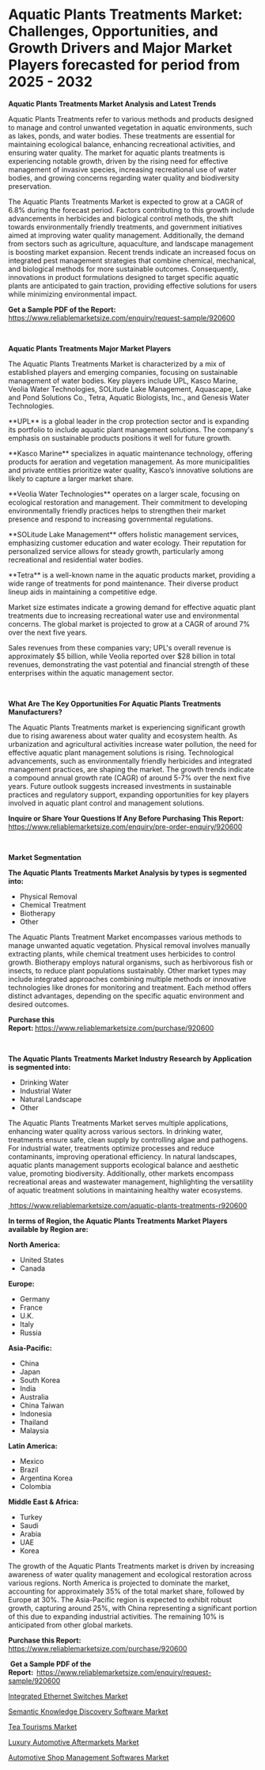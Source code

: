 <p><h1>Aquatic Plants Treatments Market: Challenges, Opportunities, and Growth Drivers and Major Market Players forecasted for period from 2025 - 2032</h1></p><p><strong>Aquatic Plants Treatments Market Analysis and Latest Trends</strong></p>
<p><p>Aquatic Plants Treatments refer to various methods and products designed to manage and control unwanted vegetation in aquatic environments, such as lakes, ponds, and water bodies. These treatments are essential for maintaining ecological balance, enhancing recreational activities, and ensuring water quality. The market for aquatic plants treatments is experiencing notable growth, driven by the rising need for effective management of invasive species, increasing recreational use of water bodies, and growing concerns regarding water quality and biodiversity preservation.</p><p>The Aquatic Plants Treatments Market is expected to grow at a CAGR of 6.8% during the forecast period. Factors contributing to this growth include advancements in herbicides and biological control methods, the shift towards environmentally friendly treatments, and government initiatives aimed at improving water quality management. Additionally, the demand from sectors such as agriculture, aquaculture, and landscape management is boosting market expansion. Recent trends indicate an increased focus on integrated pest management strategies that combine chemical, mechanical, and biological methods for more sustainable outcomes. Consequently, innovations in product formulations designed to target specific aquatic plants are anticipated to gain traction, providing effective solutions for users while minimizing environmental impact.</p></p>
<p><strong>Get a Sample PDF of the Report:&nbsp;</strong> <a href="https://www.reliablemarketsize.com/enquiry/request-sample/920600?utm_campaign=1833&utm_medium=2&utm_source=Github&utm_content=ia&utm_term=07032025&utm_id=aquatic-plants-treatments">https://www.reliablemarketsize.com/enquiry/request-sample/920600</a></p>
<p>&nbsp;</p>
<p><strong>Aquatic Plants Treatments Major Market Players</strong></p>
<p><p>The Aquatic Plants Treatments Market is characterized by a mix of established players and emerging companies, focusing on sustainable management of water bodies. Key players include UPL, Kasco Marine, Veolia Water Technologies, SOLitude Lake Management, Aquascape, Lake and Pond Solutions Co., Tetra, Aquatic Biologists, Inc., and Genesis Water Technologies.</p><p>**UPL** is a global leader in the crop protection sector and is expanding its portfolio to include aquatic plant management solutions. The company's emphasis on sustainable products positions it well for future growth. </p><p>**Kasco Marine** specializes in aquatic maintenance technology, offering products for aeration and vegetation management. As more municipalities and private entities prioritize water quality, Kasco’s innovative solutions are likely to capture a larger market share.</p><p>**Veolia Water Technologies** operates on a larger scale, focusing on ecological restoration and management. Their commitment to developing environmentally friendly practices helps to strengthen their market presence and respond to increasing governmental regulations.</p><p>**SOLitude Lake Management** offers holistic management services, emphasizing customer education and water ecology. Their reputation for personalized service allows for steady growth, particularly among recreational and residential water bodies.</p><p>**Tetra** is a well-known name in the aquatic products market, providing a wide range of treatments for pond maintenance. Their diverse product lineup aids in maintaining a competitive edge.</p><p>Market size estimates indicate a growing demand for effective aquatic plant treatments due to increasing recreational water use and environmental concerns. The global market is projected to grow at a CAGR of around 7% over the next five years. </p><p>Sales revenues from these companies vary; UPL's overall revenue is approximately $5 billion, while Veolia reported over $28 billion in total revenues, demonstrating the vast potential and financial strength of these enterprises within the aquatic management sector.</p></p>
<p>&nbsp;</p>
<p><strong>What Are The Key Opportunities For Aquatic Plants Treatments Manufacturers?</strong></p>
<p><p>The Aquatic Plants Treatments market is experiencing significant growth due to rising awareness about water quality and ecosystem health. As urbanization and agricultural activities increase water pollution, the need for effective aquatic plant management solutions is rising. Technological advancements, such as environmentally friendly herbicides and integrated management practices, are shaping the market. The growth trends indicate a compound annual growth rate (CAGR) of around 5-7% over the next five years. Future outlook suggests increased investments in sustainable practices and regulatory support, expanding opportunities for key players involved in aquatic plant control and management solutions.</p></p>
<p><strong>Inquire or Share Your Questions If Any Before Purchasing This Report:</strong> <a href="https://www.reliablemarketsize.com/enquiry/pre-order-enquiry/920600?utm_campaign=1833&utm_medium=2&utm_source=Github&utm_content=ia&utm_term=07032025&utm_id=aquatic-plants-treatments">https://www.reliablemarketsize.com/enquiry/pre-order-enquiry/920600</a></p>
<p>&nbsp;</p>
<p><strong>Market Segmentation</strong></p>
<p><strong>The Aquatic Plants Treatments Market Analysis by types is segmented into:</strong></p>
<p><ul><li>Physical Removal</li><li>Chemical Treatment</li><li>Biotherapy</li><li>Other</li></ul></p>
<p><p>The Aquatic Plants Treatment Market encompasses various methods to manage unwanted aquatic vegetation. Physical removal involves manually extracting plants, while chemical treatment uses herbicides to control growth. Biotherapy employs natural organisms, such as herbivorous fish or insects, to reduce plant populations sustainably. Other market types may include integrated approaches combining multiple methods or innovative technologies like drones for monitoring and treatment. Each method offers distinct advantages, depending on the specific aquatic environment and desired outcomes.</p></p>
<p><strong>Purchase this Report:&nbsp;</strong><a href="https://www.reliablemarketsize.com/purchase/920600?utm_campaign=1833&utm_medium=2&utm_source=Github&utm_content=ia&utm_term=07032025&utm_id=aquatic-plants-treatments">https://www.reliablemarketsize.com/purchase/920600</a></p>
<p>&nbsp;</p>
<p><strong>The Aquatic Plants Treatments Market Industry Research by Application is segmented into:</strong></p>
<p><ul><li>Drinking Water</li><li>Industrial Water</li><li>Natural Landscape</li><li>Other</li></ul></p>
<p><p>The Aquatic Plants Treatments Market serves multiple applications, enhancing water quality across various sectors. In drinking water, treatments ensure safe, clean supply by controlling algae and pathogens. For industrial water, treatments optimize processes and reduce contaminants, improving operational efficiency. In natural landscapes, aquatic plants management supports ecological balance and aesthetic value, promoting biodiversity. Additionally, other markets encompass recreational areas and wastewater management, highlighting the versatility of aquatic treatment solutions in maintaining healthy water ecosystems.</p></p>
<p><a href="https://www.reliablemarketsize.com/aquatic-plants-treatments-r920600?utm_campaign=1833&utm_medium=2&utm_source=Github&utm_content=ia&utm_term=07032025&utm_id=aquatic-plants-treatments">&nbsp;https://www.reliablemarketsize.com/aquatic-plants-treatments-r920600</a></p>
<p><strong>In terms of Region, the Aquatic Plants Treatments Market Players available by Region are:</strong></p>
<p>
    <p> <strong> North America: </strong>
        <ul>
            <li>United States</li>
            <li>Canada</li>
        </ul>
        </p> 
    <p> <strong> Europe: </strong>
        <ul>
            <li>Germany</li>
            <li>France</li>
            <li>U.K.</li>
            <li>Italy</li>
            <li>Russia</li>
        </ul>
        </p> 
    <p> <strong> Asia-Pacific: </strong>
        <ul>
            <li>China</li>
            <li>Japan</li>
            <li>South Korea</li>
            <li>India</li>
            <li>Australia</li>
            <li>China Taiwan</li>
            <li>Indonesia</li>
            <li>Thailand</li>
            <li>Malaysia</li>
        </ul>
        </p> 
    <p> <strong> Latin America: </strong>
        <ul>
            <li>Mexico</li>
            <li>Brazil</li>
            <li>Argentina Korea</li>
            <li>Colombia</li>
        </ul>
        </p> 
    <p> <strong> Middle East & Africa: </strong>
        <ul>
            <li>Turkey</li>
            <li>Saudi</li>
            <li>Arabia</li>
            <li>UAE</li>
            <li>Korea</li>
        </ul>
    </p>
    </p>
<p><p>The growth of the Aquatic Plants Treatments market is driven by increasing awareness of water quality management and ecological restoration across various regions. North America is projected to dominate the market, accounting for approximately 35% of the total market share, followed by Europe at 30%. The Asia-Pacific region is expected to exhibit robust growth, capturing around 25%, with China representing a significant portion of this due to expanding industrial activities. The remaining 10% is anticipated from other global markets.</p></p>
<p><strong>Purchase this Report: </strong><a href="https://www.reliablemarketsize.com/purchase/920600?utm_campaign=1833&utm_medium=2&utm_source=Github&utm_content=ia&utm_term=07032025&utm_id=aquatic-plants-treatments">https://www.reliablemarketsize.com/purchase/920600</a></p>
<p>&nbsp;<strong>Get a Sample PDF of the Report:&nbsp;&nbsp;</strong><a href="https://www.reliablemarketsize.com/enquiry/request-sample/920600?utm_campaign=1833&utm_medium=2&utm_source=Github&utm_content=ia&utm_term=07032025&utm_id=aquatic-plants-treatments">https://www.reliablemarketsize.com/enquiry/request-sample/920600</a></p>
<p><strong></strong></p>
<p><p><a href="https://github.com/kluviabolofo/Market-Research-Report-List-1/blob/main/integrated-ethernet-switches-market.md?utm_campaign=1833&utm_medium=2&utm_source=Github&utm_content=ia&utm_term=07032025&utm_id=aquatic-plants-treatments">Integrated Ethernet Switches Market</a></p><p><a href="https://github.com/spehnluenaru/Market-Research-Report-List-1/blob/main/semantic-knowledge-discovery-software-market.md?utm_campaign=1833&utm_medium=2&utm_source=Github&utm_content=ia&utm_term=07032025&utm_id=aquatic-plants-treatments">Semantic Knowledge Discovery Software Market</a></p><p><a href="https://github.com/ryantindyaiz/Market-Research-Report-List-1/blob/main/tea-tourisms-market.md?utm_campaign=1833&utm_medium=2&utm_source=Github&utm_content=ia&utm_term=07032025&utm_id=aquatic-plants-treatments">Tea Tourisms Market</a></p><p><a href="https://github.com/thapabylers2/Market-Research-Report-List-1/blob/main/luxury-automotive-aftermarkets-market.md?utm_campaign=1833&utm_medium=2&utm_source=Github&utm_content=ia&utm_term=07032025&utm_id=aquatic-plants-treatments">Luxury Automotive Aftermarkets Market</a></p><p><a href="https://github.com/muskoaizahfi/Market-Research-Report-List-1/blob/main/automotive-shop-management-softwares-market.md?utm_campaign=1833&utm_medium=2&utm_source=Github&utm_content=ia&utm_term=07032025&utm_id=aquatic-plants-treatments">Automotive Shop Management Softwares Market</a></p></p>
